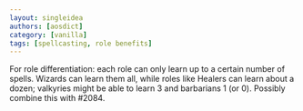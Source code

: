 ```yaml
---
layout: singleidea
authors: [aosdict]
category: [vanilla]
tags: [spellcasting, role benefits]
---
```

For role differentiation: each role can only learn up to a certain number of spells. Wizards can learn them all, while roles like Healers can learn about a dozen; valkyries might be able to learn 3 and barbarians 1 (or 0). Possibly combine this with #2084.
